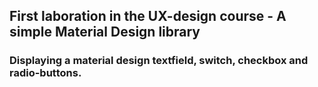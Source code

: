 ## First laboration in the UX-design course - A simple Material Design library
### Displaying a material design textfield, switch, checkbox and radio-buttons.
